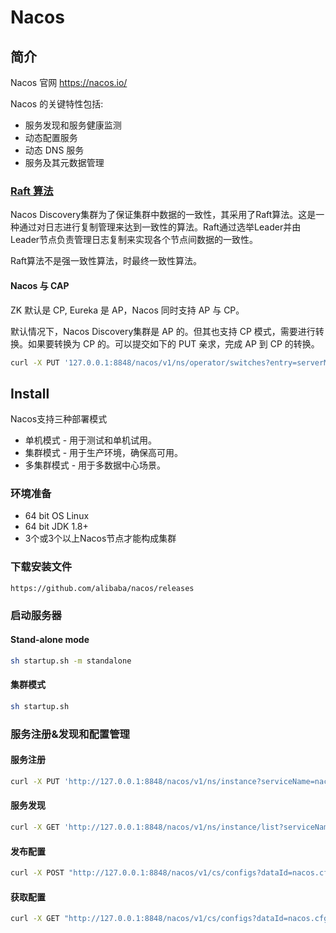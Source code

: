 # Nacos

## 简介
 
Nacos 官网 https://nacos.io/

Nacos 的关键特性包括:

* 服务发现和服务健康监测
* 动态配置服务
* 动态 DNS 服务
* 服务及其元数据管理

### [Raft 算法](./DSA.md#Raft)
Nacos Discovery集群为了保证集群中数据的一致性，其采用了Raft算法。这是一种通过对日志进行复制管理来达到一致性的算法。Raft通过选举Leader并由Leader节点负责管理日志复制来实现各个节点间数据的一致性。

Raft算法不是强一致性算法，时最终一致性算法。

#### Nacos 与 CAP

ZK 默认是 CP, Eureka 是 AP，Nacos 同时支持 AP 与 CP。

默认情况下，Nacos Discovery集群是 AP 的。但其也支持 CP 模式，需要进行转换。如果要转换为 CP 的。可以提交如下的 PUT 亲求，完成 AP 到 CP 的转换。

```bash
curl -X PUT '127.0.0.1:8848/nacos/v1/ns/operator/switches?entry=serverMode&value=CP'
```

## Install

Nacos支持三种部署模式

* 单机模式 - 用于测试和单机试用。
* 集群模式 - 用于生产环境，确保高可用。
* 多集群模式 - 用于多数据中心场景。

### 环境准备

* 64 bit OS Linux
* 64 bit JDK 1.8+
* 3个或3个以上Nacos节点才能构成集群

### 下载安装文件

`https://github.com/alibaba/nacos/releases`



### 启动服务器

#### Stand-alone mode

```bash
sh startup.sh -m standalone
```

#### 集群模式

```bash
sh startup.sh
``` 

### 服务注册&发现和配置管理

#### 服务注册

```bash
curl -X PUT 'http://127.0.0.1:8848/nacos/v1/ns/instance?serviceName=nacos.naming.serviceName&ip=20.18.7.10&port=8080'
```

#### 服务发现

```bash
curl -X GET 'http://127.0.0.1:8848/nacos/v1/ns/instance/list?serviceName=nacos.naming.serviceName'
```

#### 发布配置

```bash
curl -X POST "http://127.0.0.1:8848/nacos/v1/cs/configs?dataId=nacos.cfg.dataId&group=test&content=helloWorld"
```

#### 获取配置

```bash
curl -X GET "http://127.0.0.1:8848/nacos/v1/cs/configs?dataId=nacos.cfg.dataId&group=test"
```

